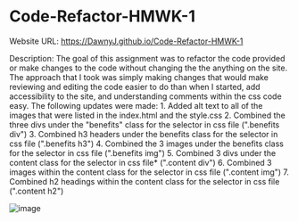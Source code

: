 # Code-Refactor-HMWK-1

Website URL: https://DawnyJ.github.io/Code-Refactor-HMWK-1

Description:
The goal of this assignment was to refactor the code provided or make changes to the code without changing the the anything on the site. The approach that I took was simply making changes that would make reviewing and editing the code easier to do than when I started, add accessibility to the site, and understanding comments within the css code easy. The following updates were made:
    1. Added alt text to all of the images that were listed in the index.html and the style.css
    2. Combined the three divs under the "benefits" class for the selector in css file (".benefits div")
    3. Combined h3 headers under the benefits class for the selector in css file (".benefits h3")
    4. Combined the 3 images under the benefits class for the selector in css file (".benefits img")
    5. Combined 3 divs under the content class for the selector in css file* (".content div")
    6. Combined 3 images within the content class for the selector in css file (".content img")
    7. Combined h2 headings within the content class for the selector in css file (".content h2")


![image](https://user-images.githubusercontent.com/82773167/116842166-a91ced00-aba9-11eb-9fb0-fa9f0138f138.png)
